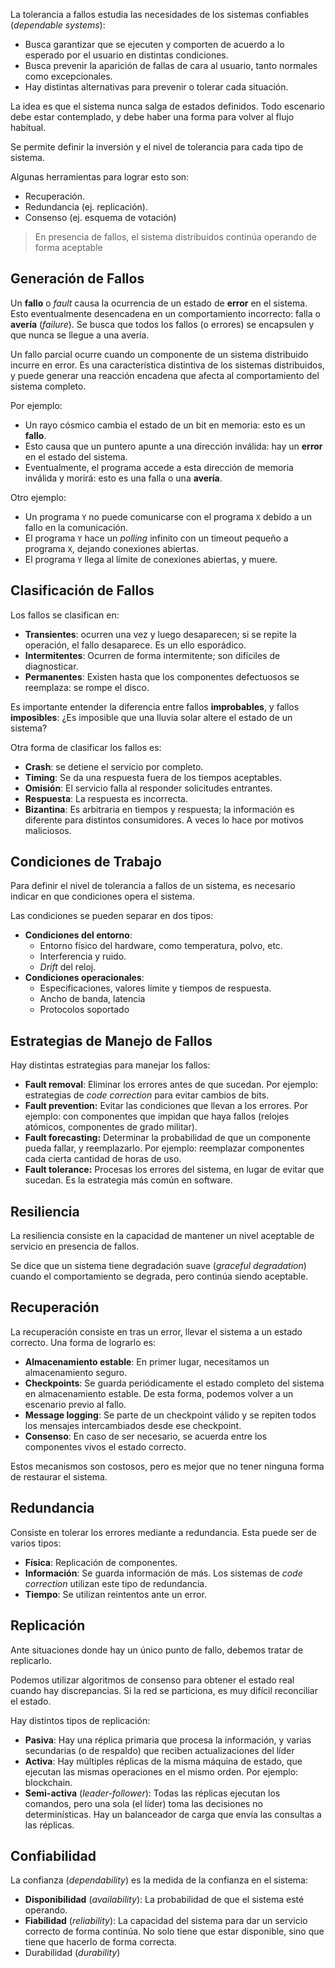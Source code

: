 La tolerancia a fallos estudia las necesidades de los sistemas confiables (*dependable systems*):

- Busca garantizar que se ejecuten y comporten de acuerdo a lo esperado por el usuario en distintas condiciones.
- Busca prevenir la aparición de fallas de cara al usuario, tanto normales como excepcionales.
- Hay distintas alternativas para prevenir o tolerar cada situación.

La idea es que el sistema nunca salga de estados definidos. Todo escenario debe estar contemplado, y debe haber una forma para volver al flujo habitual.

Se permite definir la inversión y el nivel de tolerancia para cada tipo de sistema.

Algunas herramientas para lograr esto son:

- Recuperación.
- Redundancia (ej. replicación).
- Consenso (ej. esquema de votación)

> En presencia de fallos, el sistema distribuidos continúa operando de forma aceptable

## Generación de Fallos

Un **fallo** o *fault* causa la ocurrencia de un estado de **error** en el sistema. Esto eventualmente desencadena en un comportamiento incorrecto: falla o **avería** (*failure*). Se busca que todos los fallos (o errores) se encapsulen y que nunca se llegue a una avería.

Un fallo parcial ocurre cuando un componente de un sistema distribuido incurre en error. Es una característica distintiva de los sistemas distribuidos, y puede generar una reacción encadena que afecta al comportamiento del sistema completo.

Por ejemplo:

- Un rayo cósmico cambia el estado de un bit en memoria: esto es un **fallo**.
- Esto causa que un puntero apunte a una dirección inválida: hay un **error** en el estado del sistema.
- Eventualmente, el programa accede a esta dirección de memoria inválida y morirá: esto es una falla o una **avería**.

Otro ejemplo:

- Un programa `Y` no puede comunicarse con el programa `X` debido a un fallo en la comunicación.
- El programa `Y` hace un *polling* infinito con un timeout pequeño a programa `X`, dejando conexiones abiertas.
- El programa `Y` llega al límite de conexiones abiertas, y muere.

## Clasificación de Fallos

Los fallos se clasifican en:

- **Transientes**: ocurren una vez y luego desaparecen; si se repite la operación, el fallo desaparece. Es un ello esporádico.
- **Intermitentes**: Ocurren de forma intermitente; son difíciles de diagnosticar.
- **Permanentes**: Existen hasta que los componentes defectuosos se reemplaza: se rompe el disco.

Es importante entender la diferencia entre fallos **improbables**, y fallos **imposibles**: ¿Es imposible que una lluvia solar altere el estado de un sistema?

Otra forma de clasificar los fallos es:

- **Crash**: se detiene el servicio por completo.
- **Timing**: Se da una respuesta fuera de los tiempos aceptables.
- **Omisión**: El servicio falla al responder solicitudes entrantes.
- **Respuesta**: La respuesta es incorrecta.
- **Bizantina**: Es arbitraria en tiempos y respuesta; la información es diferente para distintos consumidores. A veces lo hace por motivos maliciosos.

## Condiciones de Trabajo

Para definir el nivel de tolerancia a fallos de un sistema, es necesario indicar en que condiciones opera el sistema.

Las condiciones se pueden separar en dos tipos:

- **Condiciones del entorno**:
	- Entorno físico del hardware, como temperatura, polvo, etc.
	- Interferencia y ruido.
	- *Drift* del reloj.
- **Condiciones operacionales**:
	- Especificaciones, valores límite y tiempos de respuesta.
	- Ancho de banda, latencia
	- Protocolos soportado

## Estrategias de Manejo de Fallos

Hay distintas estrategias para manejar los fallos:

- **Fault removal**: Eliminar los errores antes de que sucedan. Por ejemplo: estrategias de *code correction* para evitar cambios de bits.
- **Fault prevention:** Evitar las condiciones que llevan a los errores. Por ejemplo: con componentes que impidan que haya fallos (relojes atómicos, componentes de grado militar).
- **Fault forecasting:** Determinar la probabilidad de que un componente pueda fallar, y reemplazarlo. Por ejemplo: reemplazar componentes cada cierta cantidad de horas de uso.
- **Fault tolerance:** Procesas los errores del sistema, en lugar de evitar que sucedan. Es la estrategia más común en software.

## Resiliencia

La resiliencia consiste en la capacidad de mantener un nivel aceptable de servicio en presencia de fallos.

Se dice que un sistema tiene degradación suave (*graceful degradation*) cuando el comportamiento se degrada, pero continúa siendo aceptable.

## Recuperación

La recuperación consiste en tras un error, llevar el sistema a un estado correcto. Una forma de lograrlo es:

- **Almacenamiento estable**: En primer lugar, necesitamos un almacenamiento seguro.
- **Checkpoints**: Se guarda periódicamente el estado completo del sistema en almacenamiento estable. De esta forma, podemos volver a un escenario previo al fallo.
- **Message logging**: Se parte de un checkpoint válido y se repiten todos los mensajes intercambiados desde ese checkpoint.
- **Consenso**: En caso de ser necesario, se acuerda entre los componentes vivos el estado correcto.

Estos mecanismos son costosos, pero es mejor que no tener ninguna forma de restaurar el sistema.

## Redundancia

Consiste en tolerar los errores mediante a redundancia. Esta puede ser de varios tipos:

- **Física**: Replicación de componentes.
- **Información**: Se guarda información de más. Los sistemas de *code correction* utilizan este tipo de redundancia.
- **Tiempo**: Se utilizan reintentos ante un error.

## Replicación

Ante situaciones donde hay un único punto de fallo, debemos tratar de replicarlo.

Podemos utilizar algoritmos de consenso para obtener el estado real cuando hay discrepancias. Si la red se particiona, es muy difícil reconciliar el estado.

Hay distintos tipos de replicación:

- **Pasiva**: Hay una réplica primaria que procesa la información, y varias secundarias (o de respaldo) que reciben actualizaciones del líder
- **Activa**: Hay múltiples réplicas de la misma máquina de estado, que ejecutan las mismas operaciones en el mismo orden. Por ejemplo: blockchain.
- **Semi-activa** (*leader-follower*): Todas las réplicas ejecutan los comandos, pero una sola (el líder) toma las decisiones no determinísticas. Hay un balanceador de carga que envía las consultas a las réplicas.

## Confiabilidad

La confianza (*dependability*) es la medida de la confianza en el sistema:

- **Disponibilidad** (*availability*): La probabilidad de que el sistema esté operando.
- **Fiabilidad** (*reliability*): La capacidad del sistema para dar un servicio correcto de forma continúa. No solo tiene que estar disponible, sino que tiene que hacerlo de forma correcta.
- Durabilidad (*durability*)
